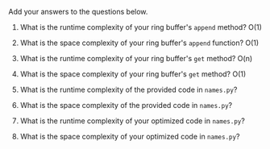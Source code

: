 Add your answers to the questions below.

1. What is the runtime complexity of your ring buffer's `append` method?
    O(1)
2. What is the space complexity of your ring buffer's `append` function?
    O(1)

3. What is the runtime complexity of your ring buffer's `get` method?
    O(n)

4. What is the space complexity of your ring buffer's `get` method?
    O(1)


5. What is the runtime complexity of the provided code in `names.py`?

6. What is the space complexity of the provided code in `names.py`?

7. What is the runtime complexity of your optimized code in `names.py`?

8. What is the space complexity of your optimized code in `names.py`?
